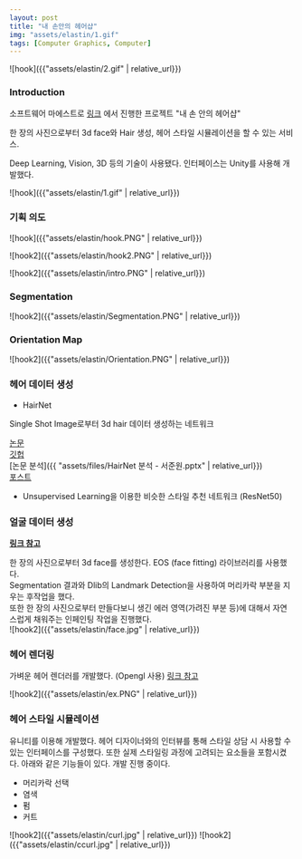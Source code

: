 ```yaml
---
layout: post
title: "내 손안의 헤어샵"
img: "assets/elastin/1.gif"
tags: [Computer Graphics, Computer]
---
```


![hook]({{"assets/elastin/2.gif" | relative_url}})

### Introduction

소프트웨어 마에스트로 [링크](https://swmaestro.org/user/main.do) 에서 진행한 프로젝트 "내 손 안의 헤어샵"

한 장의 사진으로부터 3d face와 Hair 생성, 헤어 스타일 시뮬레이션을 할 수 있는 서비스.

Deep Learning, Vision, 3D 등의 기술이 사용됐다. 인터페이스는 Unity를 사용해 개발했다.

![hook]({{"assets/elastin/1.gif" | relative_url}})


### 기획 의도

![hook]({{"assets/elastin/hook.PNG" | relative_url}})

![hook2]({{"assets/elastin/hook2.PNG" | relative_url}})

![hook2]({{"assets/elastin/intro.PNG" | relative_url}})

### Segmentation

![hook2]({{"assets/elastin/Segmentation.PNG" | relative_url}})

### Orientation Map

![hook2]({{"assets/elastin/Orientation.PNG" | relative_url}})

### 헤어 데이터 생성

- HairNet

Single Shot Image로부터 3d hair 데이터 생성하는 네트워크

[논문](https://arxiv.org/abs/1806.07467)  
[깃헙](https://github.com/givenone/HairNet)   
[논문 분석]({{ "assets/files/HairNet 분석 - 서준원.pptx" | relative_url}})  
[포스트](http://givenone.me/2020/07/22/HairNet-Data-Generation-%EC%BD%94%EB%93%9C%EB%B6%84%EC%84%9D.html)  

- Unsupervised Learning을 이용한 비슷한 스타일 추천 네트워크 (ResNet50)

### 얼굴 데이터 생성

**[링크 참고](http://givenone.me/works/singleshot)**


한 장의 사진으로부터 3d face를 생성한다. EOS (face fitting) 라이브러리를 사용했다.  
Segmentation 결과와 Dlib의 Landmark Detection을 사용하여 머리카락 부분을 지우는 후작업을 했다.  
또한 한 장의 사진으로부터 만들다보니 생긴 에러 영역(가려진 부분 등)에 대해서 자연스럽게 채워주는 인페인팅 작업을 진행했다.  
![hook2]({{"assets/elastin/face.jpg" | relative_url}})

### 헤어 렌더링

가벼운 헤어 렌더러를 개발했다. (Opengl 사용)
[링크 참고](http://givenone.me/works/hair)

![hook2]({{"assets/elastin/ex.PNG" | relative_url}})

### 헤어 스타일 시뮬레이션

유니티를 이용해 개발했다. 헤어 디자이너와의 인터뷰를 통해 스타일 상담 시 사용할 수 있는 인터페이스를 구성했다. 또한 실제 스타일링 과정에 고려되는 요소들을 포함시켰다. 아래와 같은 기능들이 있다. 개발 진행 중이다.

- 머리카락 선택
- 염색
- 펌
- 커트

![hook2]({{"assets/elastin/curl.jpg" | relative_url}})
![hook2]({{"assets/elastin/ccurl.jpg" | relative_url}})